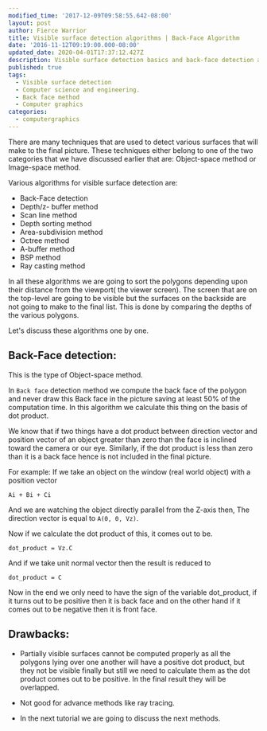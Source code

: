 ```yaml
---
modified_time: '2017-12-09T09:58:55.642-08:00'
layout: post
author: Fierce Warrior
title: Visible surface detection algorithms | Back-Face Algorithm
date: '2016-11-12T09:19:00.000-08:00'
updated_date: 2020-04-01T17:37:12.427Z
description: Visible surface detection basics and back-face detection algorithm basics.
published: true
tags:
  - Visible surface detection
  - Computer science and engineering.
  - Back face method
  - Computer graphics
categories:
  - computergraphics
---
```

There are many techniques that are used to detect various surfaces that will make to the final picture. These techniques either belong to one of the two categories that we have discussed earlier that are: Object-space method or Image-space method.

Various algorithms for visible surface detection are:

* Back-Face detection
* Depth/z- buffer method
* Scan line method
* Depth sorting method
* Area-subdivision method
* Octree method
* A-buffer method
* BSP method
* Ray casting method

In all these algorithms we are going to sort the polygons depending upon their distance from the viewport( the viewer screen). The screen that are on the top-level are going to be visible but the surfaces on the backside are not going to make to the final list. This is done by comparing the depths of the various polygons.

Let's discuss these algorithms one by one.

## Back-Face detection:

This is the type of Object-space method.

In `Back face` detection method we compute the back face of the polygon and never draw this Back face in the picture saving at least 50% of the computation time. In this algorithm we calculate this thing on the basis of dot product.

We know that if two things have a dot product between direction vector and position vector of an object greater than zero than the face is inclined toward the camera or our eye. Similarly, if the dot product is less than zero than it is a back face hence is not included in the final picture.

For example: If we take an object on the window (real world object) with a position vector

`Ai + Bi + Ci`

And we are watching the object directly parallel from the Z-axis then, The direction vector is equal to `A(0, 0, Vz)`.

Now if we calculate the dot product of this, it comes out to be.

`dot_product = Vz.C`

And if we take unit normal vector then the result is reduced to

`dot_product = C`

Now in the end we only need to have the sign of the variable dot_product, if it turns out to be positive then it is back face and on the other hand if it comes out to be negative then it is front face.

## Drawbacks:

* Partially visible surfaces cannot be computed properly as all the polygons lying over one another will have a positive dot product, but they not be visible finally but still we need to calculate them as the dot product comes out to be positive. In the final result they will be overlapped.

* Not good for advance methods like ray tracing.

* In the next tutorial we are going to discuss the next methods.